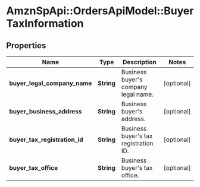 # AmznSpApi::OrdersApiModel::BuyerTaxInformation

## Properties
Name | Type | Description | Notes
------------ | ------------- | ------------- | -------------
**buyer_legal_company_name** | **String** | Business buyer&#x27;s company legal name. | [optional] 
**buyer_business_address** | **String** | Business buyer&#x27;s address. | [optional] 
**buyer_tax_registration_id** | **String** | Business buyer&#x27;s tax registration ID. | [optional] 
**buyer_tax_office** | **String** | Business buyer&#x27;s tax office. | [optional] 

